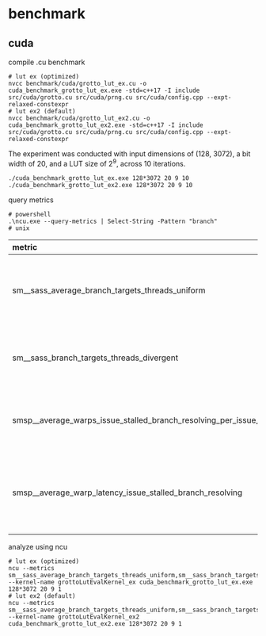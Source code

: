 # benchmark

## cuda

compile .cu benchmark

```shell
# lut ex (optimized)
nvcc benchmark/cuda/grotto_lut_ex.cu -o cuda_benchmark_grotto_lut_ex.exe -std=c++17 -I include src/cuda/grotto.cu src/cuda/prng.cu src/cuda/config.cpp --expt-relaxed-constexpr
# lut ex2 (default)
nvcc benchmark/cuda/grotto_lut_ex2.cu -o cuda_benchmark_grotto_lut_ex2.exe -std=c++17 -I include src/cuda/grotto.cu src/cuda/prng.cu src/cuda/config.cpp --expt-relaxed-constexpr
```

The experiment was conducted with input dimensions of (128, 3072), a bit width of 20, and a LUT size of $2^9$, across 10 iterations.

```shell
./cuda_benchmark_grotto_lut_ex.exe 128*3072 20 9 10
./cuda_benchmark_grotto_lut_ex2.exe 128*3072 20 9 10
```

query metrics

```shell
# powershell
.\ncu.exe --query-metrics | Select-String -Pattern "branch"
# unix

```

| metric| |description|
|:-|:-|:-|
|sm__sass_average_branch_targets_threads_uniform||proportion of branch targets where all active threads selected the|
|sm__sass_branch_targets_threads_divergent||incremented only when there are two or more active threads with|
|smsp__average_warps_issue_stalled_branch_resolving_per_issue_active|inst|average # of warps resident per issue cycle, waiting for a branch|
|smsp__average_warp_latency_issue_stalled_branch_resolving|inst/warp|average # of warp cycles spent waiting for a branch target address to|

analyze using ncu

```shell
# lut ex (optimized)
ncu --metrics sm__sass_average_branch_targets_threads_uniform,sm__sass_branch_targets_threads_divergent,smsp__average_warps_issue_stalled_branch_resolving_per_issue_active,smsp__average_warp_latency_issue_stalled_branch_resolving --kernel-name grottoLutEvalKernel_ex cuda_benchmark_grotto_lut_ex.exe 128*3072 20 9 1
# lut ex2 (default)
ncu --metrics sm__sass_average_branch_targets_threads_uniform,sm__sass_branch_targets_threads_divergent,smsp__average_warps_issue_stalled_branch_resolving_per_issue_active,smsp__average_warp_latency_issue_stalled_branch_resolving --kernel-name grottoLutEvalKernel_ex2 cuda_benchmark_grotto_lut_ex2.exe 128*3072 20 9 1
```

